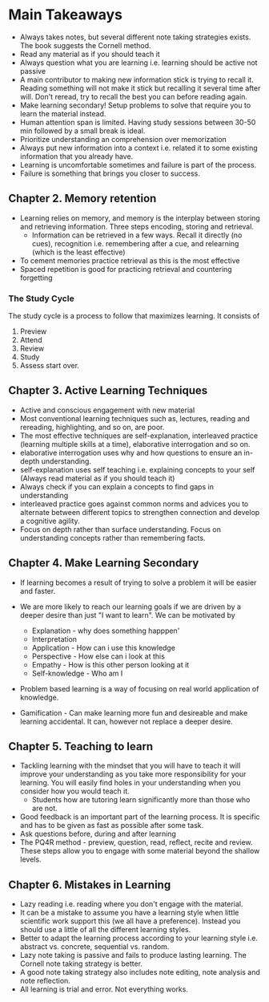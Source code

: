 # Main Takeaways

* Always takes notes, but several different note taking strategies exists. The book suggests the Cornell method.
* Read any material as if you should teach it
* Always question what you are learning i.e. learning should be active not passive
* A main contributor to making new information stick is trying to recall it. Reading something will not make it stick but recalling it several time after will. Don't reread, try to recall the best you can before reading again.
* Make learning secondary! Setup problems to solve that require you to learn the material instead.
* Human attention span is limited. Having study sessions between 30-50 min followed by a small break is ideal.
* Prioritize understanding an comprehension over memorization 
* Always put new information into a context i.e. related it to some existing information that you already have.
* Learning is uncomfortable sometimes and failure is part of the process.
* Failure is something that brings you closer to success. 



## Chapter 2. Memory retention

* Learning relies on memory, and memory is the interplay between storing and retrieving information. Three steps encoding, storing and retrieval.
    * Information can be retrieved in a few ways. Recall it directly (no cues), recognition i.e. remembering after a cue, and relearning (which is the least effective)
* To cement memories practice retrieval as this is the most effective
* Spaced repetition is good for practicing retrieval and countering forgetting

### The Study Cycle
The study cycle is a process to follow that maximizes learning. It consists of
1. Preview
2. Attend
3. Review
4. Study 
5. Assess
start over.


## Chapter 3. Active Learning Techniques
* Active and conscious engagement with new material
* Most conventional learning techniques such as, lectures, reading and rereading, highlighting, and so on, are poor.
* The most effective techniques are self-explanation, interleaved practice (learning multiple skills at a time), elaborative interrogation and so on. 
* elaborative interrogation uses why and how questions to ensure an in-depth understanding.
* self-explanation uses self teaching i.e. explaining concepts to your self (Always read material as if you should teach it)
* Always check if you can explain a concepts to find gaps in understanding
* interleaved practice goes against common norms and advices you to alternate between different topics to strengthen connection and develop a cognitive agility.
* Focus on depth rather than surface understanding. Focus on understanding concepts rather than remembering facts.

## Chapter 4. Make Learning Secondary
* If learning becomes a result of trying to solve a problem it will be easier and faster.
* We are more likely to reach our learning goals if we are driven by a deeper desire than just "I want to learn". We can be motivated by
    * Explanation - why does something happpen'
    * Interpretation
    * Application - How can i use this knowledge
    * Perspective - How else can i look at this
    * Empathy - How is this other person looking at it
    * Self-knowledge - Who am I

* Problem based learning is a way of focusing on real world application of knowledge.
* Gamification - Can make learning more fun and desireable and make learning accidental. It can, however not replace a deeper desire. 

## Chapter 5. Teaching to learn
* Tackling learning with the mindset that you will have to teach it will improve your understanding as you take more responsibility for your learning. You will easily find holes in your understanding when you consider how you would teach it.
   * Students how are tutoring learn significantly more than those who are not.
* Good feedback is an important part of the learning process. It is specific and has to be given as fast as possible after some task.
* Ask questions before, during and after learning
* The PQ4R method - preview, question, read, reflect, recite and review. These steps allow you to engage with some material beyond the shallow levels. 

## Chapter 6. Mistakes in Learning
* Lazy reading i.e. reading where you don't engage with the material.
* It can be a mistake to assume you have a learning style when little scientific work support this (we all have a preference). Instead you should use a little of all the different learning styles.
* Better to adapt the learning process according to your learning style i.e. abstract vs. concrete, sequential vs. random.
* Lazy note taking is passive and fails to produce lasting learning. The Cornell note taking strategy is better.
* A good note taking strategy also includes note editing, note analysis and note reflection.
* All learning is trial and error. Not everything works.